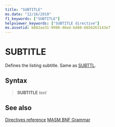 ```yaml
---
title: "SUBTITLE"
ms.date: "12/16/2019"
f1_keywords: ["SUBTITLE"]
helpviewer_keywords: ["SUBTITLE directive"]
ms.assetid: b882ae31-9998-46ed-bd88-6656263143e7
---
```

# SUBTITLE

Defines the listing subtitle. Same as [SUBTTL](../../assembler/masm/subttl.md).

## Syntax

> **SUBTITLE** *text*

## See also

[Directives reference](directives-reference.md)
[MASM BNF Grammar](masm-bnf-grammar.md)
